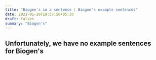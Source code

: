 ```yaml
---
title: "Biogen's in a sentence | Biogen's example sentences"
date: 2021-01-20T19:57:50+05:30
draft: falses
summary: "Biogen's"
---
```

## Unfortunately, we have no example sentences for Biogen's                 
